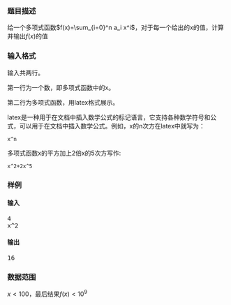 ### 题目描述

给一个多项式函数$f(x)=\sum_{i=0}^n a_i x^i$，对于每一个给出的x的值，计算并输出$f(x)$的值

### 输入格式

输入共两行。

第一行为一个数，即多项式函数中的x。

第二行为多项式函数，用latex格式展示。

latex是一种用于在文档中插入数学公式的标记语言，它支持各种数学符号和公式，可以用于在文档中插入数学公式。例如，x的n次方在latex中就写为：

```text
x^n
```

多项式函数x的平方加上2倍x的5次方写作:

```text
x^2+2x^5
```

### 样例

#### 输入

<pre>
4
x^2
</pre>

#### 输出

<pre>
16
</pre>

### 数据范围

$x<100$，最后结果$f(x)<10^9$